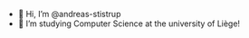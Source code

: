 - 👋 Hi, I’m @andreas-stistrup
- 📖 I’m studying Computer Science at the university of Liège!

<!---
andreas-stistrup/andreas-stistrup is a ✨ special ✨ repository because its `README.md` (this file) appears on your GitHub profile.
You can click the Preview link to take a look at your changes.
--->
